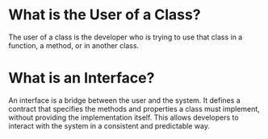 # What is the User of a Class?

The user of a class is the developer who is trying to use that class in a function, a method, or in another class.

# What is an Interface?

An interface is a bridge between the user and the system. It defines a contract that specifies the methods and properties a class must implement, without providing the implementation itself. This allows developers to interact with the system in a consistent and predictable way.

